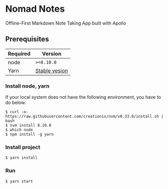 # Nomad Notes

Offline-First Markdown Note Taking App built with Apollo

## Prerequisites

Required | Version
---|---
node | `>=8.10.0`
Yarn | [Stable vesion](https://yarnpkg.com/lang/en/docs/install/#mac-stable)

### Install node, yarn

If your local system does not have the following environment, you have to do below.

```
$ curl -o- https://raw.githubusercontent.com/creationix/nvm/v0.33.8/install.sh | bash
$ nvm install 8.10.0
$ which node
$ npm install -g yarn
```

### Install project
```
$ yarn install
```

### Run
```
$ yarn start
```

